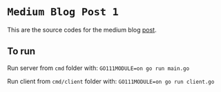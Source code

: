 # `Medium Blog Post 1`
This are the source codes for the medium blog [post](https://medium.com/@arkadybalaba/api-with-grpc-and-golang-d6aba44345a0).

## To run
Run server from `cmd` folder with: `GO111MODULE=on go run main.go`

Run client from `cmd/client` folder with: `GO111MODULE=on go run client.go`